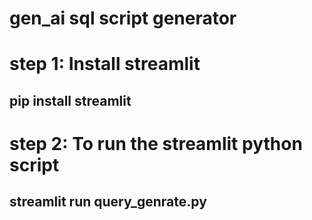 # gen_ai sql script generator

# step 1: Install streamlit
## pip install streamlit

# step 2: To run the streamlit python script 
## streamlit run query_genrate.py
